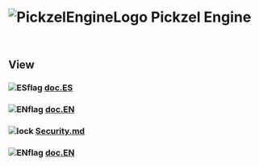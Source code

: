 # ![PickzelEngineLogo](https://i.imgur.com/cDEs2UC.png) Pickzel Engine

<br>

## View
###  ![ESflag](https://i.imgur.com/8r1OfpD.png)  [**doc.ES**](README-ES.md) 
###  ![ENflag](https://i.imgur.com/qTIPZ8c.png)  [**doc.EN**](README-EN.md)
###  ![lock](https://i.imgur.com/MYg4PFL.png)  [**Security.md**](security.md)
###  ![ENflag](https://i.imgur.com/qTIPZ8c.png)  [**doc.EN**](README-EN.md)
